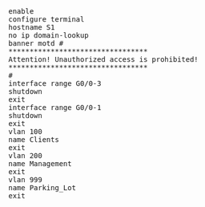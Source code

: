 <pre>
enable
configure terminal
hostname S1
no ip domain-lookup
banner motd #
*********************************
Attention! Unauthorized access is prohibited!
*********************************
#
interface range G0/0-3
shutdown
exit
interface range G0/0-1
shutdown
exit
vlan 100
name Clients
exit
vlan 200
name Management
exit
vlan 999
name Parking_Lot
exit

</pre>